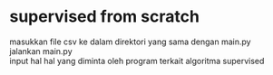 # supervised from scratch
masukkan file csv ke dalam direktori yang sama dengan main.py<br>
jalankan main.py<br>
input hal hal yang diminta oleh program terkait algoritma supervised
